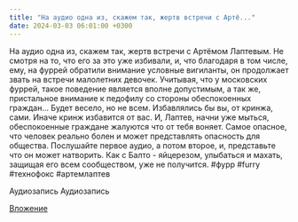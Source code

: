 ```yaml
---
title: "На аудио одна из, скажем так, жертв встречи с Артё..."
date: 2024-03-03 06:01:00 +0300
---
```


На аудио одна из, скажем так, жертв встречи с Артёмом Лаптевым.
Не смотря на то, что его за это уже избивали, и, что благодаря в том числе, ему, на фуррей обратили внимание условные вигиланты, он продолжает звать на встречи малолетних девочек.
Учитывая, что у московских фуррей, такое поведение является вполне допустимым, а так же, пристальное внимание к педофилу со стороны обеспокоенных граждан... Будет весело, но не всем.
Избавлялись бы вы, от кринжа, сами. Иначе кринж избавится от вас.
И, Лаптев, начни уже мыться, обеспокоенные граждане жалуются что от тебя воняет.
Самое опасное, что человек реально болен и может представлять опасность для общества. Послушайте первое аудио, а потом второе, и, представьте что он может натворить. Как с Балто - яйцерезом, улыбаться и махать, защищая его всем сообществом, уже не получится.
#фурр #furry #технофокс #артемлаптев

Аудиозапись
Аудиозапись

[Вложение](https://vk.com/photo41076938_457250541)
